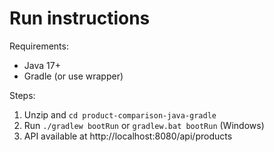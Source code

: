 # Run instructions

Requirements:
- Java 17+
- Gradle (or use wrapper)

Steps:
1. Unzip and `cd product-comparison-java-gradle`
2. Run `./gradlew bootRun` or `gradlew.bat bootRun` (Windows)
3. API available at http://localhost:8080/api/products
